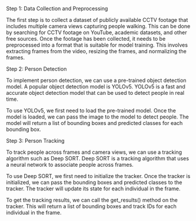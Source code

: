 Step 1: Data Collection and Preprocessing

The first step is to collect a dataset of publicly available CCTV footage that includes multiple camera views capturing people walking. This can be done by searching for CCTV footage on YouTube, academic datasets, and other free sources. Once the footage has been collected, it needs to be preprocessed into a format that is suitable for model training. This involves extracting frames from the video, resizing the frames, and normalizing the frames.

Step 2: Person Detection

To implement person detection, we can use a pre-trained object detection model. A popular object detection model is YOLOv5. YOLOv5 is a fast and accurate object detection model that can be used to detect people in real time.

To use YOLOv5, we first need to load the pre-trained model. Once the model is loaded, we can pass the image to the model to detect people. The model will return a list of bounding boxes and predicted classes for each bounding box.

Step 3: Person Tracking

To track people across frames and camera views, we can use a tracking algorithm such as Deep SORT. Deep SORT is a tracking algorithm that uses a neural network to associate people across frames.

To use Deep SORT, we first need to initialize the tracker. Once the tracker is initialized, we can pass the bounding boxes and predicted classes to the tracker. The tracker will update its state for each individual in the frame.

To get the tracking results, we can call the get_results() method on the tracker. This will return a list of bounding boxes and track IDs for each individual in the frame.